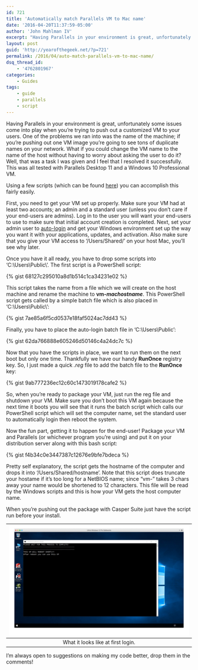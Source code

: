 ```yaml
---
id: 721
title: 'Automatically match Parallels VM to Mac name'
date: '2016-04-20T11:37:59-05:00'
author: 'John Mahlman IV'
excerpt: "Having Parallels in your environment is great, unfortunately some issues come into play when you're trying to push out a customized VM to your users. \_One of the problems we ran into was the name of the machine; if you're pushing out one VM image you're going to see tons of duplicate names on your network. \_What if you could change the VM name to the name of the host without having to worry about asking the user to do it? \_Well, that was a task I was given and I feel that I resolved it successfully. \_This was all tested with Parallels Desktop 11 and a\_Windows 10 Professional VM.\r\n\r\nUsing a few scripts (which can be found <a href=\"https://github.com/jmahlman/Mac-Admin-Scripts/tree/master/UArts%20Scripts%20(Archived)/tree/master/Rename%20Parallels%20VM\" target=\"_blank\" rel=\"noopener\">here</a>) you can accomplish this fairly easily.\r\n"
layout: post
guid: 'http://yearofthegeek.net/?p=721'
permalink: /2016/04/auto-match-parallels-vm-to-mac-name/
dsq_thread_id:
    - '4762801967'
categories:
    - Guides
tags:
    - guide
    - parallels
    - script
---
```


Having Parallels in your environment is great, unfortunately some issues come into play when you’re trying to push out a customized VM to your users. One of the problems we ran into was the name of the machine; if you’re pushing out one VM image you’re going to see tons of duplicate names on your network. What if you could change the VM name to the name of the host without having to worry about asking the user to do it? Well, that was a task I was given and I feel that I resolved it successfully. This was all tested with Parallels Desktop 11 and a Windows 10 Professional VM.

Using a few scripts (which can be found [here](https://github.com/jmahlman/Mac-Admin-Scripts/tree/master/UArts%20Scripts%20(Archived)/tree/master/Rename%20Parallels%20VM)) you can accomplish this fairly easily.

First, you need to get your VM set up properly. Make sure your VM had at least two accounts; an admin and a standard user (unless you don’t care if your end-users are admins). Log in to the user you will want your end-users to use to make sure that initial account creation is completed. Next, set your admin user to [auto-login](http://www.intowindows.com/how-to-automatically-login-in-windows-10/) and get your Windows environment set up the way you want it with your applications, updates, and activation. Also make sure that you give your VM access to ‘/Users/Shared/’ on your host Mac, you’ll see why later.

Once you have it all ready, you have to drop some scripts into ‘C:\\Users\\Public\\’. The first script is a PowerShell script:

{% gist 68127c295010a8d1b514c1ca34231e02 %}

This script takes the name from a file which we will create on the host machine and rename the machine to **vm-*machostname***. This PowerShell script gets called by a simple batch file which is also placed in ‘C:\\Users\\Public\\’:

{% gist 7ae85a6f5cd0537e18faf5024ac7dd43 %}

Finally, you have to place the auto-login batch file in ‘C:\\Users\\Public’:

{% gist 62da766888e605246d50146c4a24dc7c %}

Now that you have the scripts in place, we want to run them on the next boot but only one time. Thankfully we have our handy **RunOnce** registry key. So, I just made a quick *.reg* file to add the batch file to the **RunOnce** key:

{% gist 9ab777236ec12c60c1473019178cafe2 %}

So, when you’re ready to package your VM, just run the reg file and shutdown your VM. Make sure you don’t boot this VM again because the next time it boots you will see that it runs the batch script which calls our PowerShell script which will set the computer name, set the standard user to automatically login then reboot the system.

Now the fun part, getting it to happen for the end-user! Package your VM and Parallels (or whichever program you’re using) and put it on your distribution server along with this bash script:

{% gist f4b34c0e3447387c12676e9bfe7bdeca %}

Pretty self explanatory, the script gets the hostname of the computer and drops it into ‘/Users/Shared/hostname’. Note that this script does truncate your hostame if it’s too long for a NetBIOS name; since “vm-” takes 3 chars away your name would be shortened to 12 characters. This file will be read by the Windows scripts and this is how your VM gets the host computer name.

When you’re pushing out the package with Casper Suite just have the script run before your install.

|[![What it looks like at first login.](/assets/uploads/2016/04/rename-anim-1024x624.gif?resize=648%2C395)](/assets/uploads/2016/04/rename-anim.gif)|
|:--:|
|What it looks like at first login.|

I’m always open to suggestions on making my code better, drop them in the comments!
